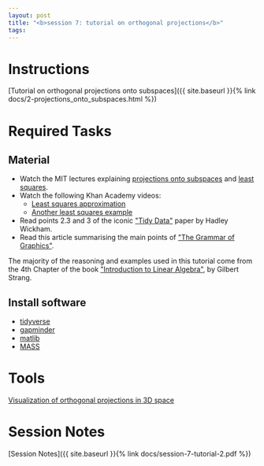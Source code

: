 ```yaml
---
layout: post
title: "<b>session 7: tutorial on orthogonal projections</b>"
tags:
---
```



# Instructions

[Tutorial on orthogonal projections onto subspaces]({{ site.baseurl }}{% link docs/2-projections_onto_subspaces.html %})

# Required Tasks

## Material

- Watch the MIT lectures explaining [projections onto subspaces](https://www.youtube.com/watch?v=Y_Ac6KiQ1t0) and [least squares](https://www.youtube.com/watch?v=osh80YCg_GM).
- Watch the following Khan Academy videos:
  - [Least squares approximation](https://en.khanacademy.org/math/linear-algebra/alternate-bases/orthogonal-projections/v/linear-algebra-least-squares-approximation)
  - [Another least squares example](https://www.khanacademy.org/math/linear-algebra/alternate-bases/orthogonal-projections/v/linear-algebra-another-least-squares-example)
- Read points 2.3 and 3 of the iconic ["Tidy Data"](https://vita.had.co.nz/papers/tidy-data.pdf) paper by Hadley Wickham.
- Read this article summarising the main points of ["The Grammar of Graphics"](https://towardsdatascience.com/a-comprehensive-guide-to-the-grammar-of-graphics-for-effective-visualization-of-multi-dimensional-1f92b4ed4149).

The majority of the reasoning and examples used in this tutorial come from the 4th Chapter of the book ["Introduction to Linear Algebra"](https://math.mit.edu/~gs/linearalgebra/), by Gilbert Strang.

## Install software

- [tidyverse](https://www.tidyverse.org/)
- [gapminder](https://cran.r-project.org/web/packages/gapminder/index.html)
- [matlib](https://cran.r-project.org/web/packages/matlib/index.html)
- [MASS](https://cran.r-project.org/web/packages/MASS/MASS.pdf)


# Tools

[Visualization of orthogonal projections in 3D space](https://massonix.shinyapps.io/projections_onto_subspaces/)


# Session Notes

[Session Notes]({{ site.baseurl }}{% link docs/session-7-tutorial-2.pdf %})

